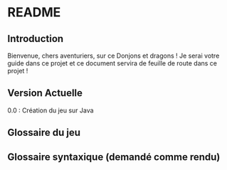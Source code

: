 # README

## Introduction

Bienvenue, chers aventuriers, sur ce Donjons et dragons ! Je serai votre guide dans ce projet et ce document servira de feuille de route dans ce projet ! 

## Version Actuelle

0.0 : Création du jeu sur Java

## Glossaire du jeu

## Glossaire syntaxique (demandé comme rendu)


